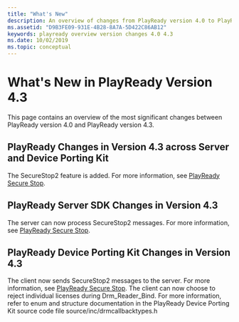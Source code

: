 ```yaml
---
title: "What's New"
description: An overview of changes from PlayReady version 4.0 to PlayReady version 4.3
ms.assetid: "D9B3FE09-931E-4B28-8A7A-5D422C86AB12"
keywords: playready overview version changes 4.0 4.3
ms.date: 10/02/2019
ms.topic: conceptual
---
```


# What's New in PlayReady Version 4.3

This page contains an overview of the most significant changes between PlayReady version 4.0 and PlayReady version 4.3.


## PlayReady Changes in Version 4.3 across Server and Device Porting Kit

The SecureStop2 feature is added. For more information, see [PlayReady Secure Stop](../../Features/secure-stop-pk.md).


## PlayReady Server SDK Changes in Version 4.3

The server can now process SecureStop2 messages. For more information, see [PlayReady Secure Stop](../../Features/secure-stop-pk.md).


## PlayReady Device Porting Kit Changes in Version 4.3

The client now sends SecureStop2 messages to the server. For more information, see [PlayReady Secure Stop](../../Features/secure-stop-pk.md).
The client can now choose to reject individual licenses during Drm_Reader_Bind.  For more information, refer to enum and structure documentation in the PlayReady Device Porting Kit source code file source/inc/drmcallbacktypes.h

